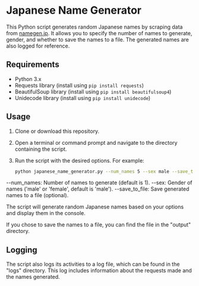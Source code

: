 # Japanese Name Generator

This Python script generates random Japanese names by scraping data from [namegen.jp](https://namegen.jp/en). It allows you to specify the number of names to generate, gender, and whether to save the names to a file. The generated names are also logged for reference.

## Requirements

- Python 3.x
- Requests library (install using `pip install requests`)
- BeautifulSoup library (install using `pip install beautifulsoup4`)
- Unidecode library (install using `pip install unidecode`)

## Usage

1. Clone or download this repository.

2. Open a terminal or command prompt and navigate to the directory containing the script.

3. Run the script with the desired options. For example:

   ```bash
   python japanese_name_generator.py --num_names 5 --sex male --save_to_file
    ```

--num_names: Number of names to generate (default is 1).
--sex: Gender of names ('male' or 'female', default is 'male').
--save_to_file: Save generated names to a file (optional).

The script will generate random Japanese names based on your options and display them in the console.

If you chose to save the names to a file, you can find the file in the "output" directory.

## Logging

The script also logs its activities to a log file, which can be found in the "logs" directory. This log includes information about the requests made and the names generated.

